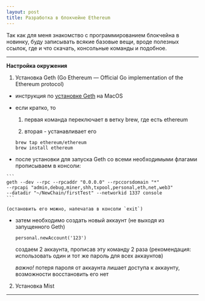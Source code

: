 ```yaml
---
layout: post
title: Разработка в блокчейне Ethereum
---
```


Так как для меня знакомство с программированием блокчейна в новинку, буду записывать всякие базовые вещи, вроде полезных ссылок, где и что скачать, консольные команды и подобное.

---

__Настройка окружения__

1. Установка Geth (Go Ethereum — Official Go implementation of the Ethereum protocol)

  * инструкция по [установке Geth](https://github.com/ethereum/go-ethereum/wiki/Installation-Instructions-for-Mac) на MacOS

  * если кратко, то

    1. первая команда переключает в ветку brew, где есть ethereum

    2. вторая - устанавливает его

    ```
    brew tap ethereum/ethereum
    brew install ethereum
    ```

  *  после установки для запуска Geth со всеми необходимыми флагами прописываем в консоли:

    ```
    geth --dev --rpc --rpcaddr "0.0.0.0" --rpccorsdomain "*"
    --rpcapi "admin,debug,miner,shh,txpool,personal,eth,net,web3"
    --datadir "~/NewChain/firstTest" --networkid 1337 console
    ```

    (остановить его можно, напечатав в консоли `exit`)

  * затем необходимо создать новый аккаунт (не выходя из запущенного Geth)

    ```
    personal.newAccount('123')
    ```

    создаем 2 аккаунта, прописав эту команду 2 раза (рекомендация: использовать один и тот же пароль для всех аккаунтов)

    _важно!_ потеря пароля от аккаунта лишает доступа к аккаунту, возможности восстановить его нет

2. Установка Mist

---
